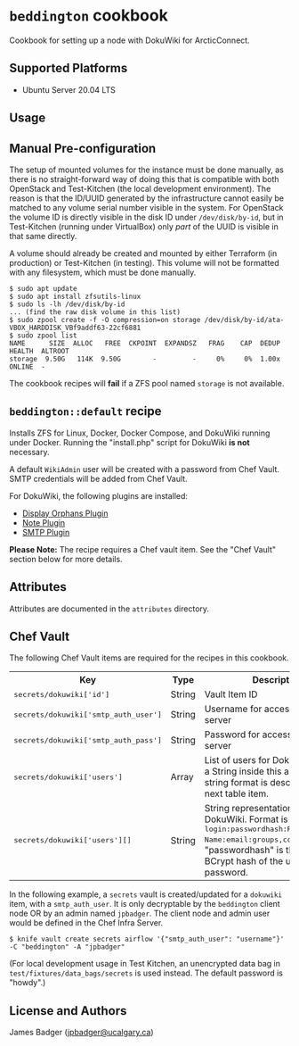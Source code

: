 # `beddington` cookbook

Cookbook for setting up a node with DokuWiki for ArcticConnect.

## Supported Platforms

* Ubuntu Server 20.04 LTS

## Usage

## Manual Pre-configuration

The setup of mounted volumes for the instance must be done manually, as there is no straight-forward way of doing this that is compatible with both OpenStack and Test-Kitchen (the local development environment). The reason is that the ID/UUID generated by the infrastructure cannot easily be matched to any volume serial number visible in the system. For OpenStack the volume ID is directly visible in the disk ID under `/dev/disk/by-id`, but in Test-Kitchen (running under VirtualBox) only *part* of the UUID is visible in that same directly.

A volume should already be created and mounted by either Terraform (in production) or Test-Kitchen (in testing). This volume will not be formatted with any filesystem, which must be done manually.

```
$ sudo apt update
$ sudo apt install zfsutils-linux
$ sudo ls -lh /dev/disk/by-id
... (find the raw disk volume in this list)
$ sudo zpool create -f -O compression=on storage /dev/disk/by-id/ata-VBOX_HARDDISK_VBf9addf63-22cf6881
$ sudo zpool list
NAME      SIZE  ALLOC   FREE  CKPOINT  EXPANDSZ   FRAG    CAP  DEDUP    HEALTH  ALTROOT
storage  9.50G   114K  9.50G        -         -     0%     0%  1.00x    ONLINE  -
```

The cookbook recipes will **fail** if a ZFS pool named `storage` is not available.

## `beddington::default` recipe

Installs ZFS for Linux, Docker, Docker Compose, and DokuWiki running under Docker. Running the "install.php" script for DokuWiki **is not** necessary.

A default `WikiAdmin` user will be created with a password from Chef Vault. SMTP credentials will be added from Chef Vault.

For DokuWiki, the following plugins are installed:

* [Display Orphans Plugin](https://www.dokuwiki.org/plugin:displayorphans)
* [Note Plugin](https://www.dokuwiki.org/plugin:note)
* [SMTP Plugin](https://www.dokuwiki.org/plugin:smtp)

**Please Note:** The recipe requires a Chef vault item. See the "Chef Vault" section below for more details.

## Attributes

Attributes are documented in the `attributes` directory.

## Chef Vault

The following Chef Vault items are required for the recipes in this cookbook.

<table>
  <tr>
    <th>Key</th>
    <th>Type</th>
    <th>Description</th>
    <th>Default</th>
  </tr>
  <tr>
    <td><tt>secrets/dokuwiki['id']</tt></td>
    <td>String</td>
    <td>Vault Item ID</td>
    <td><tt>dokuwiki</tt></td>
  </tr>
  <tr>
    <td><tt>secrets/dokuwiki['smtp_auth_user']</tt></td>
    <td>String</td>
    <td>Username for accessing SMTP server</td>
    <td></td>
  </tr>
  <tr>
    <td><tt>secrets/dokuwiki['smtp_auth_pass']</tt></td>
    <td>String</td>
    <td>Password for accessing SMTP server</td>
    <td></td>
  </tr>
  <tr>
    <td><tt>secrets/dokuwiki['users']</tt></td>
    <td>Array</td>
    <td>List of users for DokuWiki, each is a String inside this array. The string format is described in the next table item.</td>
    <td><tt>(empty)</tt></td>
  </tr>
  <tr>
    <td><tt>secrets/dokuwiki['users'][]</tt></td>
    <td>String</td>
    <td>String representation of user for DokuWiki. Format is <tt>login:passwordhash:Real Name:email:groups,comma,separated</tt>. "passwordhash" is the PHP BCrypt hash of the user's password.</td>
    <td></td>
  </tr>
</table>

In the following example, a `secrets` vault is created/updated for a `dokuwiki` item, with a `smtp_auth_user`. It is only decryptable by the `beddington` client node OR by an admin named `jpbadger`. The client node and admin user would be defined in the Chef Infra Server.

```terminal
$ knife vault create secrets airflow '{"smtp_auth_user": "username"}' -C "beddington" -A "jpbadger"
```

(For local development usage in Test Kitchen, an unencrypted data bag in `test/fixtures/data_bags/secrets` is used instead. The default password is "howdy".)

## License and Authors

James Badger (jpbadger@ucalgary.ca)
